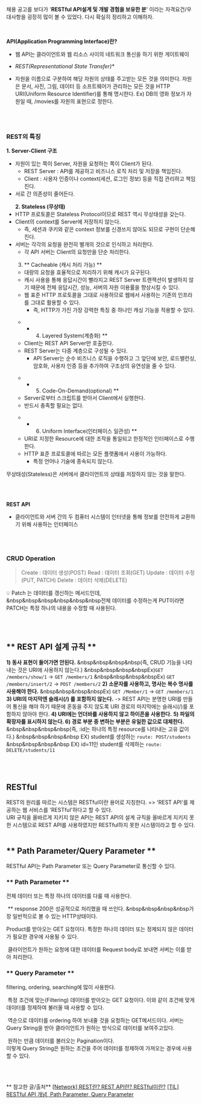 <p><img alt="" src="https://velog.velcdn.com/images/yeonhee314/post/cf2e9ae2-f9bb-4c28-a9d6-2f5a0629f001/image.png" /></p>
<p>채용 공고를 보다가 '<strong>RESTful API설계 및 개발 경험을 보유한 분</strong>' 이라는 자격요건/우대사항을 굉장히 많이 볼 수 있었다. 다시 확실히 정리하고 이해하자.</p>
<br />

<p><strong>API(Application Programming Interface)란?</strong></p>
<ul>
<li><p>웹 API는 클라이언트와 웹 리소스 사이의 네트워크 통신을 하기 위한 게이트웨이</p>
</li>
<li><p><em>REST(Representational State Transfer)*</em>
<img alt="" src="https://velog.velcdn.com/images/yeonhee314/post/c8fb35ac-4659-48b7-bf84-fbe6d3620c48/image.png" /></p>
</li>
</ul>
<ul>
<li>자원을 이름으로 구분하여 해당 자원의 상태를 주고받는 모든 것을 의미한다.
자원은 문서, 사진, 그림, 데이터 등 소프트웨어가 관리하는 모든 것을 HTTP URI(Uniform Resource Identifier)를 통해 명시한다.
Ex) DB의 영화 정보가 자원일 때, /movies를 자원의 표현으로 정한다.</li>
</ul>
<p><br /><br /></p>
<h3 id="rest의-특징">REST의 특징</h3>
<blockquote>
</blockquote>
<p><strong>1. Server-Client 구조</strong></p>
<ul>
<li>자원이 있는 쪽이 Server, 자원을 요청하는 쪽이 Client가 된다.<ul>
<li>REST Server : API를 제공하고 비즈니스 로직 처리 및 저장을 책임진다.</li>
<li>Client : 사용자 인증이나 context(세션, 로그인 정보) 등을 직접 관리하고 책임진다.</li>
</ul>
</li>
<li>서로 간 의존성이 줄어든다.<blockquote>
</blockquote>
<strong>2. Stateless (무상태)</strong></li>
<li>HTTP 프로토콜은 Stateless Protocol이므로 REST 역시 무상태성을 갖는다.</li>
<li>Client의 context를 Server에 저장하지 않는다.<ul>
<li>즉, 세션과 쿠키와 같은 context 정보를 신경쓰지 않아도 되므로 구현이 단순해진다.</li>
</ul>
</li>
<li>서버는 각각의 요청을 완전히 별개의 것으로 인식하고 처리한다.<ul>
<li>각 API 서버는 Client의 요청만을 단순 처리한다.<blockquote>
</blockquote>
</li>
</ul>
<ol start="3">
<li>** Cacheable (캐시 처리 가능) **</li>
</ol>
<ul>
<li>대량의 요청을 효율적으로 처리하기 위해 캐시가 요구된다.</li>
<li>캐시 사용을 통해 응답시간이 빨라지고 REST Server 트랜잭션이 발생하지 않기 때문에 전체 응답시간, 성능, 서버의 자원 이용률을 향상시킬 수 있다.</li>
<li>웹 표준 HTTP 프로토콜을 그대로 사용하므로 웹에서 사용하는 기존의 인프라를 그대로 활용할 수 있다.<ul>
<li>즉, HTTP가 가진 가장 강력한 특징 중 하나인 캐싱 기능을 적용할 수 있다.<blockquote>
</blockquote>
</li>
</ul>
</li>
<li><ul>
<li><ol start="4">
<li>Layered System(계층화) **</li>
</ol>
</li>
</ul>
</li>
<li>Client는 REST API Server만 호출한다.</li>
<li>REST Server는 다중 계층으로 구성될 수 있다.<ul>
<li>API Server는 순수 비즈니스 로직을 수행하고 그 앞단에 보안, 로드밸런싱, 암호화, 사용자 인증 등을 추가하여 구조상의 유연성을 줄 수 있다.<blockquote>
</blockquote>
</li>
</ul>
</li>
<li><ul>
<li><ol start="5">
<li>Code-On-Demand(optional) **</li>
</ol>
</li>
</ul>
</li>
<li>Server로부터 스크립트를 받아서 Client에서 실행한다.</li>
<li>반드시 충족할 필요는 없다.<blockquote>
</blockquote>
</li>
<li><ul>
<li><ol start="6">
<li>Uniform Interface(인터페이스 일관성) **</li>
</ol>
</li>
</ul>
</li>
<li>URI로 지정한 Resource에 대한 조작을 통일되고 한정적인 인터페이스로 수행한다. </li>
<li>HTTP 표준 프로토콜에 따르는 모든 플랫폼에서 사용이 가능하다.<ul>
<li>특정 언어나 기술에 종속되지 않는다.</li>
</ul>
</li>
</ul>
</li>
</ul>
<p>무상태성(Stateless)은 서버에서 클라이언트의 상태를 저장하지 않는 것을 말한다.</p>
<p><br /><br /></p>
<p><strong>REST API</strong> 
<img alt="" src="https://velog.velcdn.com/images/yeonhee314/post/865f74a7-0ba9-4689-9ce7-b68c158e09c2/image.png" /></p>
<ul>
<li>클라이언트와 서버 간의 두 컴퓨터 시스템이 인터넷을 통해 정보를 안전하게 교환하기 위해 사용하는 인터페이스</li>
</ul>
<p><br /><br /></p>
<h3 id="crud-operation"><strong>CRUD Operation</strong></h3>
<blockquote>
<p>Create : 데이터 생성(POST)
Read : 데이터 조회(GET)
Update : 데이터 수정(PUT, PATCH)
Delete : 데이터 삭제(DELETE)</p>
</blockquote>
<p>💡 Patch 는 데이터를 갱신하는 메서드인데, 
&amp;nbsp&amp;nbsp&amp;nbsp&amp;nbsp&amp;nbsp&amp;nbsp전체 데이터를 수정하는게 PUT이라면 PATCH는 특정 하나의 내용을 수정할 때 사용된다.</p>
<br />
<br />


<h2 id="-rest-api-설계-규칙-">** REST API 설계 규칙 **</h2>
<blockquote>
</blockquote>
<p><strong>1) 동사 표현이 들어가면 안된다.</strong>
&amp;nbsp&amp;nbsp&amp;nbsp&amp;nbsp(즉, CRUD 기능을 나타내는 것은 URI에 사용하지 않는다.)
  &amp;nbsp&amp;nbsp&amp;nbsp&amp;nbspEx)<code>GET /members/show/1</code> -&gt; <code>GET /members/1</code>
  &amp;nbsp&amp;nbsp&amp;nbsp&amp;nbspEx) <code>GET /members/insert/2</code> -&gt; <code>POST /members/2</code>
<strong>2) 소문자를 사용하고, 명사는 복수 명사를 사용해야 한다.</strong>
 &amp;nbsp&amp;nbsp&amp;nbsp&amp;nbspEx) <code>GET /Member/1</code> -&gt; <code>GET /members/1</code>
<strong>3) URI의 마지막엔 슬래시(/) 를 포함하지 않는다.</strong>
    -&gt; REST API는 분명한 URI를 만들어 통신을 해야 하기 때문에 혼동을 주지 않도록 URI 경로의 마지막에는 슬래시(/)를 포함하지 않아야 한다.
<strong>4) URI에는 언더바를 사용하지 않고 하이픈을 사용한다.</strong>
<strong>5) 파일의 확장자를 표시하지 않는다.
6) 경로 부분 중 변하는 부분은 유일한 값으로 대체한다.</strong>
&amp;nbsp&amp;nbsp&amp;nbsp&amp;nbsp(즉, :id는 하나의 특정 resource를 나타내는 고유 값이다.)
&amp;nbsp&amp;nbsp&amp;nbsp&amp;nbsp EX) student를 생성하는 <code>route: POST/students</code>
&amp;nbsp&amp;nbsp&amp;nbsp&amp;nbsp EX) id=11인 student를 삭제하는 <code>route: DELETE/students/11</code></p>
<p><br /><br /></p>
<h2 id="restful"><strong>RESTful</strong></h2>
<p>REST의 원리를 따르는 시스템은 RESTful이란 용어로 지칭한다.
=&gt; 'REST API'를 제공하는 웹 서비스를 'RESTful'하다고 할 수 있다.
<br />
URI 규칙을 올바르게 지키지 않은 API는 REST API의 설계 규칙을 올바르게 지키지 못한 시스템으로 REST API를 사용하였지만 RESTful하지 못한 시스템이라고 할 수 있다.
<br /><br /></p>
<h2 id="-path-parameterquery-parameter-">** Path Parameter/Query Parameter **</h2>
<p>RESTful API는 Path Parameter 또는 Query Parameter로 통신할 수 있다.
<br /></p>
<h3 id="-path-parameter-">** Path Parameter **</h3>
<p>전체 데이터 또는 특정 하나의 데이터를 다룰 때 사용한다.</p>
<p><img alt="" src="https://velog.velcdn.com/images/yeonhee314/post/4f1ac8be-de13-412c-b969-10214a219b97/image.png" />
** response 200은 성공적으로 처리했을 때 쓰인다. 
&amp;nbsp&amp;nbsp&amp;nbsp&amp;nbsp가장 일반적으로 볼 수 있는 HTTP상태이다.</p>
<p>Product를 받아오는 GET 요청이다.
특정한 하나의 데이터 또는 정제되지 않은 데이터가 필요한 경우에 사용될 수 있다.</p>
<p><img alt="" src="https://velog.velcdn.com/images/yeonhee314/post/5dccafa5-d2a4-42fd-af60-2891952e9107/image.png" />
클라이언트가 원하는 요청에 대한 데이터를 Request body로 보내면 서버는 이를 받아 처리한다.</p>
<h3 id="-query-parameter-">** Query Parameter **</h3>
<p>filtering, ordering, searching에 많이 사용한다.</p>
<p><img alt="" src="https://velog.velcdn.com/images/yeonhee314/post/f091e068-7339-4359-92b7-61583580671d/image.png" />
특정 조건에 맞는(Filtering) 데이터를 받아오는 GET 요청이다.
이와 같이 조건에 맞게 데이터를 정제하여 불러올 때 사용할 수 있다.</p>
<p><img alt="" src="https://velog.velcdn.com/images/yeonhee314/post/529c1a77-a9ed-48e0-85bf-9ab1340d4999/image.png" />
역순으로 데이터를 ordering 하여 보내줄 것을 요청하는 GET메서드이다.
서버는 Query String을 받아 클라이언트가 원하는 방식으로 데이터를 보여주고있다.</p>
<p><img alt="" src="https://velog.velcdn.com/images/yeonhee314/post/299d2f17-ba19-4fdb-a1e0-a0c090621664/image.png" />
원하는 만큼 데이터를 불러오는 Pagination이다.
<br />
이렇게 Query String은 원하는 조건을 주어 데이터를 정제하여 가져오는 경우에 사용할 수 있다.</p>
<br />
<br />

<p>** 참고한 글/출처**
<a href="https://gmlwjd9405.github.io/2018/09/21/rest-and-restful.html">[Network] REST란? REST API란? RESTful이란?</a>
<a href="https://velog.io/@newdana01/TIL-RESTful-API">[TIL] RESTful API 개념, Path Parameter, Query Parameter</a></p>